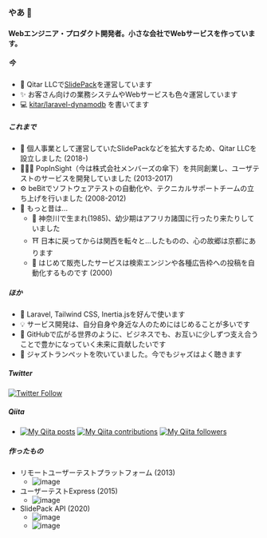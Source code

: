 ### やあ 👋

#### Webエンジニア・プロダクト開発者。小さな会社でWebサービスを作っています。

##### 今

- 🚀 Qitar LLCで[SlidePack](https://slidepack.io)を運営しています
- ✨ お客さん向けの業務システムやWebサービスも色々運営しています
- 💻 [kitar/laravel-dynamodb](https://github.com/kitar/laravel-dynamodb) を書いてます

##### これまで

- 🤝 個人事業として運営していたSlidePackなどを拡大するため、Qitar LLCを設立しました (2018-)
- 🧑‍🤝‍🧑 PopInSight（今は株式会社メンバーズの傘下）を共同創業し、ユーザテストのサービスを開発していました (2013-2017)
- ⚙️ beBitでソフトウェアテストの自動化や、テクニカルサポートチームの立ち上げを行いました (2008-2012)
- 🗿 もっと昔は…
  - 👶 神奈川で生まれ(1985)、幼少期はアフリカ諸国に行ったり来たりしていました
  - ⛩️ 日本に戻ってからは関西を転々と…したものの、心の故郷は京都にあります
  - 💼 はじめて販売したサービスは検索エンジンや各種広告枠への投稿を自動化するものです (2000)

##### ほか

- 🤟 Laravel, Tailwind CSS, Inertia.jsを好んで使います
- 💡 サービス開発は、自分自身や身近な人のためにはじめることが多いです
- 🌱 GitHubで広がる世界のように、ビジネスでも、お互いに少しずつ支え合うことで豊かになっていく未来に貢献したいです
- 🎺 ジャズトランペットを吹いていました。今でもジャズはよく聴きます

##### Twitter

[![Twitter Follow](https://img.shields.io/twitter/follow/kitar.svg?style=social)](https://twitter.com/kitar)

##### Qiita

<div>
<ul><li>
<p><a href="http://qiita.com/kitar"><img src="https://qiita-badge.apiapi.app/s/kitar/posts.svg" alt="My Qiita posts"></a>
<a href="http://qiita.com/kitar"><img src="https://qiita-badge.apiapi.app/s/kitar/contributions.svg" alt="My Qiita contributions"></a>
<a href="http://qiita.com/kitar"><img src="https://qiita-badge.apiapi.app/s/kitar/followers.svg" alt="My Qiita followers"></a></p>
  </li></ul>
</div>

##### 作ったもの

- リモートユーザーテストプラットフォーム (2013)
  - ![image](https://user-images.githubusercontent.com/157844/155881578-f34683c8-8c88-4c7b-a7e2-e44a96d28a22.png)
- ユーザーテストExpress (2015)
  - ![image](https://user-images.githubusercontent.com/157844/155881644-e392f528-9947-484b-b1cb-55dc6a90442f.png)
- SlidePack API (2020)
  - ![image](https://user-images.githubusercontent.com/157844/155881732-11ddc50d-da35-4172-a51b-0b4933bfb087.png)
  - ![image](https://user-images.githubusercontent.com/157844/155882221-ffaed3a8-32f7-44e4-9992-e985a8df9b15.png)
